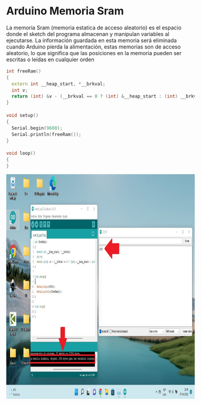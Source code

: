 # Arduino Memoria Sram
La memoria Sram (memoria estatica de acceso aleatorio) es el espacio donde el sketch del programa almacenan y manipulan variables al ejecutarse. La información guardada en esta memoria será eliminada cuando Arduino pierda la
alimentación, estas memorias son de acceso aleatorio, lo que significa que las posiciones en la memoria pueden ser escritas o leídas en cualquier orden

```c++
int freeRam()
{
  extern int __heap_start, *__brkval;
  int v;
  return (int) &v - (__brkval == 0 ? (int) &__heap_start : (int) __brkval);
}

void setup()
{
  Serial.begin(9600);
  Serial.println(freeRam());
}

void loop()
{
}
```

<img src="https://github.com/IDiegoUlises/Arduino-Memoria-Sram/blob/main/Images/Son-Diferentes.jpg" width="1000" height="600" />
